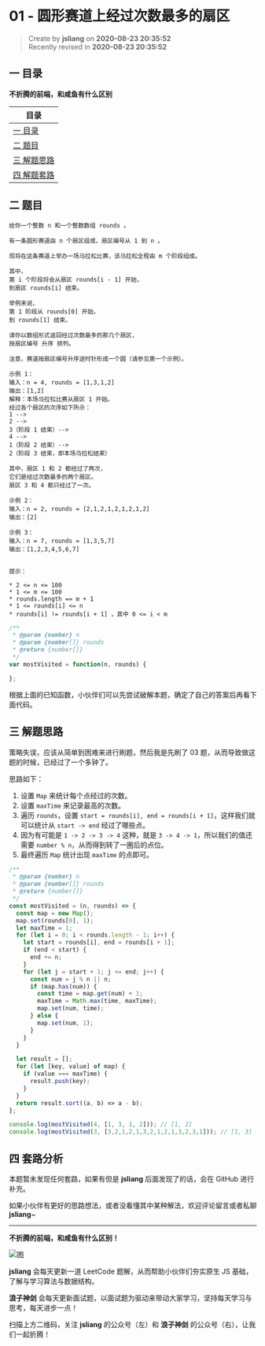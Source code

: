 01 - 圆形赛道上经过次数最多的扇区
===

> Create by **jsliang** on **2020-08-23 20:35:52**  
> Recently revised in **2020-08-23 20:35:52**

## 一 目录

**不折腾的前端，和咸鱼有什么区别**

| 目录 |
| --- |
| [一 目录](#chapter-one) |
| [二 题目](#chapter-two) |
| [三 解题思路](#chapter-three) |
| [四 解题套路](#chapter-four) |

## 二 题目



```
给你一个整数 n 和一个整数数组 rounds 。

有一条圆形赛道由 n 个扇区组成，扇区编号从 1 到 n 。

现将在这条赛道上举办一场马拉松比赛，该马拉松全程由 m 个阶段组成。

其中，
第 i 个阶段将会从扇区 rounds[i - 1] 开始，
到扇区 rounds[i] 结束。

举例来说，
第 1 阶段从 rounds[0] 开始，
到 rounds[1] 结束。

请你以数组形式返回经过次数最多的那几个扇区，
按扇区编号 升序 排列。

注意，赛道按扇区编号升序逆时针形成一个圆（请参见第一个示例）。

示例 1：
输入：n = 4, rounds = [1,3,1,2]
输出：[1,2]
解释：本场马拉松比赛从扇区 1 开始。
经过各个扇区的次序如下所示：
1 -->
2 -->
3（阶段 1 结束）-->
4 -->
1（阶段 2 结束）-->
2（阶段 3 结束，即本场马拉松结束）

其中，扇区 1 和 2 都经过了两次，
它们是经过次数最多的两个扇区。
扇区 3 和 4 都只经过了一次。

示例 2：
输入：n = 2, rounds = [2,1,2,1,2,1,2,1,2]
输出：[2]

示例 3：
输入：n = 7, rounds = [1,3,5,7]
输出：[1,2,3,4,5,6,7]
 

提示：

* 2 <= n <= 100
* 1 <= m <= 100
* rounds.length == m + 1
* 1 <= rounds[i] <= n
* rounds[i] != rounds[i + 1] ，其中 0 <= i < m
```

```js
/**
 * @param {number} n
 * @param {number[]} rounds
 * @return {number[]}
 */
var mostVisited = function(n, rounds) {

};
```

根据上面的已知函数，小伙伴们可以先尝试破解本题，确定了自己的答案后再看下面代码。

## 三 解题思路



策略失误，应该从简单到困难来进行刷题，然后我是先刷了 03 题，从而导致做这题的时候，已经过了一个多钟了。

思路如下：

1. 设置 `Map` 来统计每个点经过的次数。
2. 设置 `maxTime` 来记录最高的次数。
3. 遍历 `rounds`，设置 `start = rounds[i], end = rounds[i + 1]`，这样我们就可以统计从 `start -> end` 经过了哪些点。
4. 因为有可能是 `1 -> 2 -> 3 -> 4` 这种，就是 `3 -> 4 -> 1`，所以我们的值还需要 `number % n`，从而得到转了一圈后的点位。
5. 最终遍历 `Map` 统计出现 `maxTime` 的点即可。 

```js
/**
 * @param {number} n
 * @param {number[]} rounds
 * @return {number[]}
 */
const mostVisited = (n, rounds) => {
  const map = new Map();
  map.set(rounds[0], 1);
  let maxTime = 1;
  for (let i = 0; i < rounds.length - 1; i++) {
    let start = rounds[i], end = rounds[i + 1];
    if (end < start) {
      end += n;
    }
    for (let j = start + 1; j <= end; j++) {
      const num = j % n || n;
      if (map.has(num)) {
        const time = map.get(num) + 1;
        maxTime = Math.max(time, maxTime);
        map.set(num, time);
      } else {
        map.set(num, 1);
      }
    }
  }

  let result = [];
  for (let [key, value] of map) {
    if (value === maxTime) {
      result.push(key);
    }
  }
  return result.sort((a, b) => a - b);
};

console.log(mostVisited(4, [1, 3, 1, 2])); // [1, 2]
console.log(mostVisited(3, [3,2,1,2,1,3,2,1,2,1,3,2,3,1])); // [1, 3]
```

## 四 套路分析



本题暂未发现任何套路，如果有但是 **jsliang** 后面发现了的话，会在 GitHub 进行补充。

如果小伙伴有更好的思路想法，或者没看懂其中某种解法，欢迎评论留言或者私聊 **jsliang**~

---

**不折腾的前端，和咸鱼有什么区别！**

![图](https://github.com/LiangJunrong/document-library/blob/master/public-repertory/img/z-index-small.png?raw=true)

**jsliang** 会每天更新一道 LeetCode 题解，从而帮助小伙伴们夯实原生 JS 基础，了解与学习算法与数据结构。

**浪子神剑** 会每天更新面试题，以面试题为驱动来带动大家学习，坚持每天学习与思考，每天进步一点！

扫描上方二维码，关注 **jsliang** 的公众号（左）和 **浪子神剑** 的公众号（右），让我们一起折腾！

